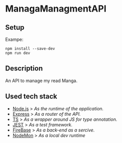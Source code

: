 # ManagaManagmentAPI

## Setup
Exampe:

    npm install --save-dev
    npm run dev

## Description
An API to manage my read Manga.
## Used tech stack
- [Node.js](https://nodejs.org/en/about/) > *As the runtime of the application.*
- [Express](https://expressjs.com/) > *As a router of the API.*
- [TS](https://www.typescriptlang.org/) > *As a wrapper around JS for type annotation.*
- [JEST](https://jestjs.io/) > *As a test framework.*
- [FireBase](https://firebase.google.com/) > *As a back-end as a sercive.*
- [NodeMon](https://www.npmjs.com/package/nodemon) > *As a local dev runtime*